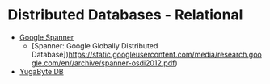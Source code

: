 # Distributed Databases - Relational
* [Google Spanner](https://cloud.google.com/spanner/)
  * [Spanner: Google Globally Distributed Database])https://static.googleusercontent.com/media/research.google.com/en//archive/spanner-osdi2012.pdf)
* [YugaByte DB](https://www.yugabyte.com/)
